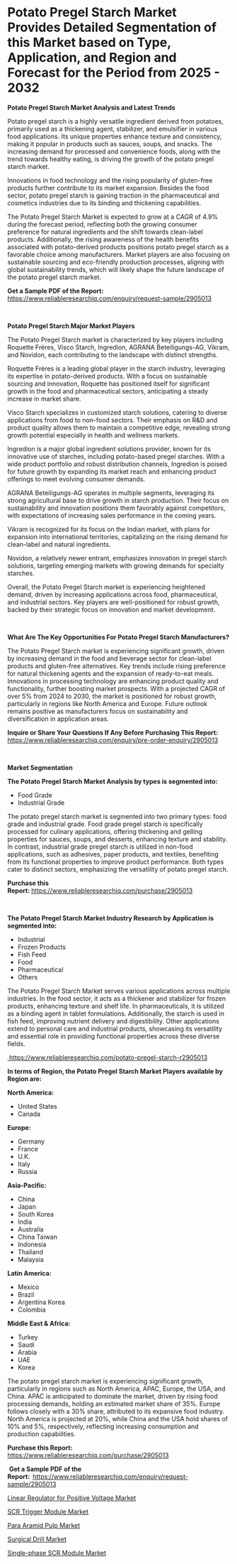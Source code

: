 <p><h1>Potato Pregel Starch Market Provides Detailed Segmentation of this Market based on Type, Application, and Region and Forecast for the Period from 2025 - 2032</h1></p><p><strong>Potato Pregel Starch Market Analysis and Latest Trends</strong></p>
<p><p>Potato pregel starch is a highly versatile ingredient derived from potatoes, primarily used as a thickening agent, stabilizer, and emulsifier in various food applications. Its unique properties enhance texture and consistency, making it popular in products such as sauces, soups, and snacks. The increasing demand for processed and convenience foods, along with the trend towards healthy eating, is driving the growth of the potato pregel starch market. </p><p>Innovations in food technology and the rising popularity of gluten-free products further contribute to its market expansion. Besides the food sector, potato pregel starch is gaining traction in the pharmaceutical and cosmetics industries due to its binding and thickening capabilities. </p><p>The Potato Pregel Starch Market is expected to grow at a CAGR of 4.9% during the forecast period, reflecting both the growing consumer preference for natural ingredients and the shift towards clean-label products. Additionally, the rising awareness of the health benefits associated with potato-derived products positions potato pregel starch as a favorable choice among manufacturers. Market players are also focusing on sustainable sourcing and eco-friendly production processes, aligning with global sustainability trends, which will likely shape the future landscape of the potato pregel starch market.</p></p>
<p><strong>Get a Sample PDF of the Report:&nbsp;</strong> <a href="https://www.reliableresearchiq.com/enquiry/request-sample/2905013?utm_campaign=3106&utm_medium=2&utm_source=Github&utm_content=ia&utm_term=12032025&utm_id=potato-pregel-starch">https://www.reliableresearchiq.com/enquiry/request-sample/2905013</a></p>
<p>&nbsp;</p>
<p><strong>Potato Pregel Starch Major Market Players</strong></p>
<p><p>The Potato Pregel Starch market is characterized by key players including Roquette Frères, Visco Starch, Ingredion, AGRANA Beteiligungs-AG, Vikram, and Novidon, each contributing to the landscape with distinct strengths.</p><p>Roquette Frères is a leading global player in the starch industry, leveraging its expertise in potato-derived products. With a focus on sustainable sourcing and innovation, Roquette has positioned itself for significant growth in the food and pharmaceutical sectors, anticipating a steady increase in market share.</p><p>Visco Starch specializes in customized starch solutions, catering to diverse applications from food to non-food sectors. Their emphasis on R&D and product quality allows them to maintain a competitive edge, revealing strong growth potential especially in health and wellness markets.</p><p>Ingredion is a major global ingredient solutions provider, known for its innovative use of starches, including potato-based pregel starches. With a wide product portfolio and robust distribution channels, Ingredion is poised for future growth by expanding its market reach and enhancing product offerings to meet evolving consumer demands.</p><p>AGRANA Beteiligungs-AG operates in multiple segments, leveraging its strong agricultural base to drive growth in starch production. Their focus on sustainability and innovation positions them favorably against competitors, with expectations of increasing sales performance in the coming years.</p><p>Vikram is recognized for its focus on the Indian market, with plans for expansion into international territories, capitalizing on the rising demand for clean-label and natural ingredients.</p><p>Novidon, a relatively newer entrant, emphasizes innovation in pregel starch solutions, targeting emerging markets with growing demands for specialty starches.</p><p>Overall, the Potato Pregel Starch market is experiencing heightened demand, driven by increasing applications across food, pharmaceutical, and industrial sectors. Key players are well-positioned for robust growth, backed by their strategic focus on innovation and market development.</p></p>
<p>&nbsp;</p>
<p><strong>What Are The Key Opportunities For Potato Pregel Starch Manufacturers?</strong></p>
<p><p>The Potato Pregel Starch market is experiencing significant growth, driven by increasing demand in the food and beverage sector for clean-label products and gluten-free alternatives. Key trends include rising preference for natural thickening agents and the expansion of ready-to-eat meals. Innovations in processing technology are enhancing product quality and functionality, further boosting market prospects. With a projected CAGR of over 5% from 2024 to 2030, the market is positioned for robust growth, particularly in regions like North America and Europe. Future outlook remains positive as manufacturers focus on sustainability and diversification in application areas.</p></p>
<p><strong>Inquire or Share Your Questions If Any Before Purchasing This Report:</strong> <a href="https://www.reliableresearchiq.com/enquiry/pre-order-enquiry/2905013?utm_campaign=3106&utm_medium=2&utm_source=Github&utm_content=ia&utm_term=12032025&utm_id=potato-pregel-starch">https://www.reliableresearchiq.com/enquiry/pre-order-enquiry/2905013</a></p>
<p>&nbsp;</p>
<p><strong>Market Segmentation</strong></p>
<p><strong>The Potato Pregel Starch Market Analysis by types is segmented into:</strong></p>
<p><ul><li>Food Grade</li><li>Industrial Grade</li></ul></p>
<p><p>The potato pregel starch market is segmented into two primary types: food grade and industrial grade. Food grade pregel starch is specifically processed for culinary applications, offering thickening and gelling properties for sauces, soups, and desserts, enhancing texture and stability. In contrast, industrial grade pregel starch is utilized in non-food applications, such as adhesives, paper products, and textiles, benefiting from its functional properties to improve product performance. Both types cater to distinct sectors, emphasizing the versatility of potato pregel starch.</p></p>
<p><strong>Purchase this Report:&nbsp;</strong><a href="https://www.reliableresearchiq.com/purchase/2905013?utm_campaign=3106&utm_medium=2&utm_source=Github&utm_content=ia&utm_term=12032025&utm_id=potato-pregel-starch">https://www.reliableresearchiq.com/purchase/2905013</a></p>
<p>&nbsp;</p>
<p><strong>The Potato Pregel Starch Market Industry Research by Application is segmented into:</strong></p>
<p><ul><li>Industrial</li><li>Frozen Products</li><li>Fish Feed</li><li>Food</li><li>Pharmaceutical</li><li>Others</li></ul></p>
<p><p>The Potato Pregel Starch Market serves various applications across multiple industries. In the food sector, it acts as a thickener and stabilizer for frozen products, enhancing texture and shelf life. In pharmaceuticals, it is utilized as a binding agent in tablet formulations. Additionally, the starch is used in fish feed, improving nutrient delivery and digestibility. Other applications extend to personal care and industrial products, showcasing its versatility and essential role in providing functional properties across these diverse fields.</p></p>
<p><a href="https://www.reliableresearchiq.com/potato-pregel-starch-r2905013?utm_campaign=3106&utm_medium=2&utm_source=Github&utm_content=ia&utm_term=12032025&utm_id=potato-pregel-starch">&nbsp;https://www.reliableresearchiq.com/potato-pregel-starch-r2905013</a></p>
<p><strong>In terms of Region, the Potato Pregel Starch Market Players available by Region are:</strong></p>
<p>
    <p> <strong> North America: </strong>
        <ul>
            <li>United States</li>
            <li>Canada</li>
        </ul>
        </p> 
    <p> <strong> Europe: </strong>
        <ul>
            <li>Germany</li>
            <li>France</li>
            <li>U.K.</li>
            <li>Italy</li>
            <li>Russia</li>
        </ul>
        </p> 
    <p> <strong> Asia-Pacific: </strong>
        <ul>
            <li>China</li>
            <li>Japan</li>
            <li>South Korea</li>
            <li>India</li>
            <li>Australia</li>
            <li>China Taiwan</li>
            <li>Indonesia</li>
            <li>Thailand</li>
            <li>Malaysia</li>
        </ul>
        </p> 
    <p> <strong> Latin America: </strong>
        <ul>
            <li>Mexico</li>
            <li>Brazil</li>
            <li>Argentina Korea</li>
            <li>Colombia</li>
        </ul>
        </p> 
    <p> <strong> Middle East & Africa: </strong>
        <ul>
            <li>Turkey</li>
            <li>Saudi</li>
            <li>Arabia</li>
            <li>UAE</li>
            <li>Korea</li>
        </ul>
    </p>
    </p>
<p><p>The potato pregel starch market is experiencing significant growth, particularly in regions such as North America, APAC, Europe, the USA, and China. APAC is anticipated to dominate the market, driven by rising food processing demands, holding an estimated market share of 35%. Europe follows closely with a 30% share, attributed to its expansive food industry. North America is projected at 20%, while China and the USA hold shares of 10% and 5%, respectively, reflecting increasing consumption and production capabilities.</p></p>
<p><strong>Purchase this Report: </strong><a href="https://www.reliableresearchiq.com/purchase/2905013?utm_campaign=3106&utm_medium=2&utm_source=Github&utm_content=ia&utm_term=12032025&utm_id=potato-pregel-starch">https://www.reliableresearchiq.com/purchase/2905013</a></p>
<p>&nbsp;<strong>Get a Sample PDF of the Report:&nbsp;&nbsp;</strong><a href="https://www.reliableresearchiq.com/enquiry/request-sample/2905013?utm_campaign=3106&utm_medium=2&utm_source=Github&utm_content=ia&utm_term=12032025&utm_id=potato-pregel-starch">https://www.reliableresearchiq.com/enquiry/request-sample/2905013</a></p>
<p><strong></strong></p>
<p><p><a href="https://github.com/meuskocov/Market-Research-Report-List-1/blob/main/linear-regulator-for-positive-voltage-market.md?utm_campaign=3106&utm_medium=2&utm_source=Github&utm_content=ia&utm_term=12032025&utm_id=potato-pregel-starch">Linear Regulator for Positive Voltage Market</a></p><p><a href="https://github.com/raeezkenedz/Market-Research-Report-List-1/blob/main/scr-trigger-module-market.md?utm_campaign=3106&utm_medium=2&utm_source=Github&utm_content=ia&utm_term=12032025&utm_id=potato-pregel-starch">SCR Trigger Module Market</a></p><p><a href="https://github.com/elitasvimal/Market-Research-Report-List-1/blob/main/para-aramid-pulp-market.md?utm_campaign=3106&utm_medium=2&utm_source=Github&utm_content=ia&utm_term=12032025&utm_id=potato-pregel-starch">Para Aramid Pulp Market</a></p><p><a href="https://github.com/pelahotayabe/Market-Research-Report-List-1/blob/main/surgical-drill-market.md?utm_campaign=3106&utm_medium=2&utm_source=Github&utm_content=ia&utm_term=12032025&utm_id=potato-pregel-starch">Surgical Drill Market</a></p><p><a href="https://github.com/cheryjhonson/Market-Research-Report-List-1/blob/main/single-phase-scr-module-market.md?utm_campaign=3106&utm_medium=2&utm_source=Github&utm_content=ia&utm_term=12032025&utm_id=potato-pregel-starch">Single-phase SCR Module Market</a></p></p>